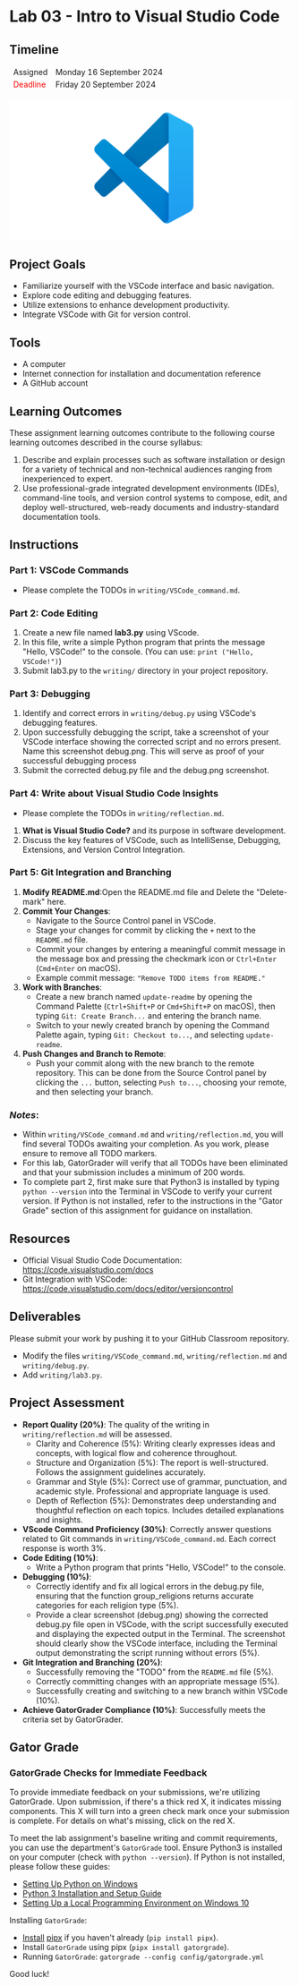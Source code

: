 
# Lab 03 - Intro to Visual Studio Code

## Timeline
<table>
  <thead>
      <td style="text-align:left;">Assigned</td>
      <td style="text-align:left;">Monday 16 September 2024</td>
  </thead>
  <tfoot>
      <td style="text-align:left; color: red;">Deadline</td>
      <td style="text-align:left;">Friday 20 September 2024</td>
  </tfoot>
</table>

![Lab 3 Assignment](https://github.com/allegheny-college-cmpsc-104-Fall-2024/lab03/blob/main/graphics/vscode.png)

## Project Goals
- Familiarize yourself with the VSCode interface and basic navigation.
- Explore code editing and debugging features.
- Utilize extensions to enhance development productivity.
- Integrate VSCode with Git for version control.

## Tools
- A computer
- Internet connection for installation and documentation reference
- A GitHub account

## Learning Outcomes
These assignment learning outcomes contribute to the following course learning outcomes described in the course syllabus:

1. Describe and explain processes such as software installation or design for a variety of technical and non-technical audiences ranging from inexperienced to expert.
2. Use professional-grade integrated development environments (IDEs), command-line tools, and version control systems to compose, edit, and deploy well-structured, web-ready documents and industry-standard documentation tools.

## Instructions

### Part 1: VSCode Commands
- Please complete the TODOs in `writing/VSCode_command.md`.

### Part 2: Code Editing
1. Create a new file named **lab3.py** using VScode.
2. In this file, write a simple Python program that prints the message "Hello, VSCode!" to the console. (You can use: `print ("Hello, VSCode!")`)
3. Submit lab3.py to the `writing/` directory in your project repository.

### Part 3: Debugging
1. Identify and correct errors in `writing/debug.py` using VSCode's debugging features.
3. Upon successfully debugging the script, take a screenshot of your VSCode interface showing the corrected script and no errors present. Name this screenshot debug.png. This will serve as proof of your successful debugging process
2. Submit the corrected debug.py file and the debug.png screenshot.

### Part 4: Write about Visual Studio Code Insights
- Please complete the TODOs in `writing/reflection.md`.
1. **What is Visual Studio Code?** and its purpose in software development.
2. Discuss the key features of VSCode, such as IntelliSense, Debugging, Extensions, and Version Control Integration.

### Part 5: Git Integration and Branching
1. **Modify README.md**:Open the README.md file and Delete the "Delete-mark" here.
2. **Commit Your Changes**:
   - Navigate to the Source Control panel in VSCode.
   - Stage your changes for commit by clicking the `+` next to the `README.md` file.
   - Commit your changes by entering a meaningful commit message in the message box and pressing the checkmark icon or `Ctrl+Enter` (`Cmd+Enter` on macOS).
   - Example commit message: `"Remove TODO items from README."`
3. **Work with Branches**:
   - Create a new branch named `update-readme` by opening the Command Palette (`Ctrl+Shift+P` or `Cmd+Shift+P` on macOS), then typing `Git: Create Branch...` and entering the branch name.
   - Switch to your newly created branch by opening the Command Palette again, typing `Git: Checkout to...`, and selecting `update-readme`.
4. **Push Changes and Branch to Remote**:
   - Push your commit along with the new branch to the remote repository. This can be done from the Source Control panel by clicking the `...` button, selecting `Push to...`, choosing your remote, and then selecting your branch.

### _Notes_: 
- Within `writing/VSCode_command.md` and `writing/reflection.md`, you will find several TODOs awaiting your completion. As you work, please ensure to remove all TODO markers. 
- For this lab, GatorGrader will verify that all TODOs have been eliminated and that your submission includes a minimum of 200 words.
- To complete part 2, first make sure that Python3 is installed by typing `python --version` into the Terminal in VSCode to verify your current version. If Python is not installed, refer to the instructions in the "Gator Grade" section of this assignment for guidance on installation.

## Resources
- Official Visual Studio Code Documentation: https://code.visualstudio.com/docs
- Git Integration with VSCode: https://code.visualstudio.com/docs/editor/versioncontrol

## Deliverables
Please submit your work by pushing it to your GitHub Classroom repository.
- Modify the files `writing/VSCode_command.md`, `writing/reflection.md` and `writing/debug.py`.
- Add `writing/lab3.py`.


## Project Assessment
- **Report Quality (20%)**: The quality of the writing in `writing/reflection.md` will be assessed.
    - Clarity and Coherence (5%): Writing clearly expresses ideas and concepts, with logical flow and coherence throughout.
    - Structure and Organization (5%): The report is well-structured. Follows the assignment guidelines accurately.
    - Grammar and Style (5%): Correct use of grammar, punctuation, and academic style. Professional and appropriate language is used.
    - Depth of Reflection (5%): Demonstrates deep understanding and thoughtful reflection on each topics. Includes detailed explanations and insights.
- **VScode Command Proficiency (30%)**: Correctly answer questions related to Git commands in `writing/VSCode_command.md`. Each correct response is worth 3%.
- **Code Editing (10%)**: 
    - Write a Python program that prints "Hello, VSCode!" to the console.
- **Debugging (10%)**: 
    - Correctly identify and fix all logical errors in the debug.py file, ensuring that the function group_religions returns accurate categories for each religion type (5%).
    - Provide a clear screenshot (debug.png) showing the corrected debug.py file open in VSCode, with the script successfully executed and displaying the expected output in the Terminal. The screenshot should clearly show the VSCode interface, including the Terminal output demonstrating the script running without errors (5%).
- **Git Integration and Branching (20%)**:
    - Successfully removing the "TODO" from the `README.md` file (5%).
    - Correctly committing changes with an appropriate message (5%).
    - Successfully creating and switching to a new branch within VSCode (10%).
- **Achieve GatorGrader Compliance (10%)**: Successfully meets the criteria set by GatorGrader.

## Gator Grade
### GatorGrade Checks for Immediate Feedback

To provide immediate feedback on your submissions, we're utilizing GatorGrade. Upon submission, if there's a thick red X, it indicates missing components. This X will turn into a green check mark once your submission is complete. For details on what's missing, click on the red X.

To meet the lab assignment's baseline writing and commit requirements, you can use the department's `GatorGrade` tool. Ensure Python3 is installed on your computer (check with `python --version`). If Python is not installed, please follow these guides:

- [Setting Up Python on Windows](https://realpython.com/lessons/python-windows-setup/)
- [Python 3 Installation and Setup Guide](https://realpython.com/installing-python/)
- [Setting Up a Local Programming Environment on Windows 10](https://www.digitalocean.com/community/tutorials/how-to-install-python-3-and-set-up-a-local-programming-environment-on-windows-10)

Installing `GatorGrade`:

- [Install](https://pipx.pypa.io/stable/) [pipx](https://pipx.pypa.io/stable/) if you haven't already (`pip install pipx`).
- Install `GatorGrade` using pipx (`pipx install gatorgrade`).
- Running `GatorGrade`:
 `gatorgrade --config config/gatorgrade.yml`

Good luck!
